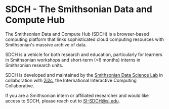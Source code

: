 # SDCH - The Smithsonian Data and Compute Hub

The Smithsonian Data and Compute Hub (SDCH) is a browser-based computing platform that links sophisticated cloud computing resources with Smithsonian's massive archive of data.

SDCH is a vehicle for both research and education, particularly for learners in Smithsonian workshops and short-term (<6 months) interns in Smithsonian research units.

SDCH is developed and maintained by the [Smithsonian Data Science Lab](sidatasciencelab.github.io) in collaboration with [2i2c](https://2i2c.org), the International Interactive Computing Collaborative.  

If you are a Smithsonian intern or affiliated researcher and would like access to SDCH, please reach out to SI-SDCH@si.edu.
